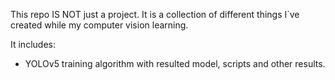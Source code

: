 This repo IS NOT just a project. It is a collection of different things I`ve created while my computer vision learning.

It includes:
- YOLOv5 training algorithm with resulted model, scripts and other results.
